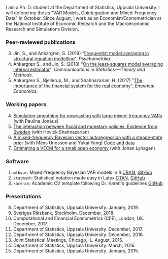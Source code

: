 I am a Ph. D. student at the Department of Statistics, Uppsala University. I will defend my thesis "VAR Models, Cointegration and Mixed-Frequency Data" in October. Since August, I work as an Economist/Econometrician at the National Institute of Economic Research and the Macroeconomic Research and Simulations Division.

### Peer-reviewed publications

3. Jin, S., and Ankargren, S. (2019) "[Frequentist model averaging in structural equation modelling](https://link.springer.com/article/10.1007/s11336-018-9624-y)", *Psychometrika*.
2. Ankargren S., and Jin, S. (2018) "[On the least-squares model averaging interval estimator](http://www.tandfonline.com/doi/full/10.1080/03610926.2017.1300272)", *Communications in Statistics---Theory and Methods*.
1. Ankargren S., Bjellerup, M., and Shahnazarian, H. (2017) "[The importance of the financial system for the real economy](http://link.springer.com/article/10.1007/s00181-016-1175-4)", *Empirical Economics*.

### Working papers

4. [Simulation smoothing for nowcasting with large mixed-frequency VARs](http://arxiv.org/abs/1907.01075) (with Paulina Jonéus)
3. [The interaction between fiscal and monetary policies: Evidence from Sweden](https://www.riksbank.se/globalassets/media/rapporter/working-papers/2019/no.-365-the-interaction-between-fiscal-and-monetary-policies-evidence-from-sweden.pdf) (with Hovick Shahnazarian)
2. [A mixed-frequency Bayesian vector autoregression with a steady-state prior](http://uu.diva-portal.org/smash/get/diva2:1260262/FULLTEXT01.pdf) (with Måns Unosson and Yukai Yang) [Code and data](https://doi.org/10.5281/zenodo.1145828)
1. [Estimating a VECM for a small open economy](http://uu.diva-portal.org/smash/get/diva2:1239428/FULLTEXT01.pdf) (with Johan Lyhagen)

### Software

1. `mfbvar`: Mixed-frequency Bayesian VAR models in R [CRAN](https://CRAN.R-project.org/package=mfbvar), [GitHub](https://github.com/ankargren/mfbvar)
3. `statmath`: Statistical notation made easy in Latex [CTAN](https://ctan.org/pkg/statmath), [GitHub](https://github.com/ankargren/statmath)
4. `karencv`: Academic CV template following Dr. Karen's guidelines [GitHub](https://github.com/ankargren/karencv)


### Presentations

8. Department of Statistics, Uppsala University. January, 2019.
7. Sveriges Riksbank, Stockholm. December, 2018.
6. Computational and Financial Econometrics (CFE), London, UK. December, 2017. 
5. Department of Statistics, Uppsala University. December, 2017. 
4. Department of Statistics, Uppsala University. December, 2016.
3. Joint Statistical Meetings, Chicago, IL. August, 2016.
2. Department of Statistics, Uppsala University. March, 2016.
1. Department of Statistics, Uppsala University. January, 2015.